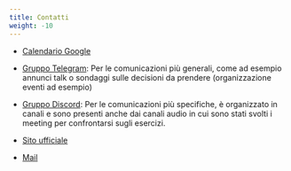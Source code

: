 ```yaml
---
title: Contatti
weight: -10
---
```


- [Calendario Google](https://calendar.google.com/calendar/u/0?cid=cXAxaDMxbHBkMTZnbXAxYm04ZW91bW1nY2tAZ3JvdXAuY2FsZW5kYXIuZ29vZ2xlLmNvbQ)

- [Gruppo Telegram](https://t.me/joinchat/BIi_0VOdXr8h5BkCh5n5Gg):
Per le comunicazioni più generali, come ad esempio annunci talk o sondaggi sulle decisioni da prendere (organizzazione eventi ad esempio)
- [Gruppo Discord](https://discord.com/invite/rNZx6JpMkt):
Per le comunicazioni più specifiche, è organizzato in canali e sono presenti anche dai canali audio in cui sono stati svolti i meeting per confrontarsi sugli esercizi.

- [Sito ufficiale](https://www.superheroesvalley.fun/)
- [Mail](mailto:info@superheroesvalley.fun)

